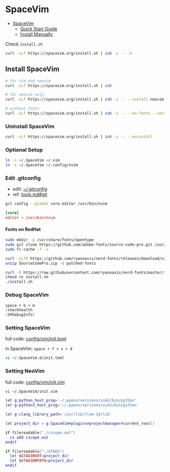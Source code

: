 # SpaceVim

- [SpaceVim](https://spacevim.org)
  - [Quick Start Guide](https://spacevim.org/quick-start-guide/)
  - [Install Manually](https://spacevim.org/faq/#how-to-install-spacevim-manually)

Check `install.sh`

```bash
curl -sLf https://spacevim.org/install.sh | zsh -s -- -h
```

## Install SpaceVim

```bash
# for vim and neovim
curl -sLf https://spacevim.org/install.sh | zsh

# for neovim only
curl -sLf https://spacevim.org/install.sh | zsh -s -- --install neovim

# without fonts
curl -sLf https://spacevim.org/install.sh | zsh -s -- --no-fonts --install neovim
```

### Uninstall SpaceVim

```bash
curl -sLf https://spacevim.org/install.sh | zsh -s -- --uninstall
```

### Optional Setup

```bash
ln -s ~/.SpaceVim ~/.vim
ln -s ~/.SpaceVim ~/.config/nvim
```

### Edit .gitconfig

- edit: [~/.gitconfig](config/gitconfig)
- ref: [tools.md#git](/tools.md#git)

```bash
git config --global core.editor /usr/bin/nvim
```

```toml
[core]
editor = /usr/bin/nvim
```

#### Fonts on RedHat

```bash
sudo mkdir -p /usr/share/fonts/opentype
sudo git clone https://github.com/adobe-fonts/source-code-pro.git /usr/share/fonts/opentype/source-code-pro
sudo fc-cache -f -v
```

```bash
curl -sLfO https://github.com/ryanoasis/nerd-fonts/releases/download/v2.2.2/SourceCodePro.zip
unzip SourceCodePro.zip -d patched-fonts

curl -O https://raw.githubusercontent.com/ryanoasis/nerd-fonts/master/install.sh
chmod +x install.sh
./install.sh
```

### Debug SpaceVim

```bash
space + b + m
:checkhealth
:SPDebugInfo!
```

### Setting SpaceVim

full code: [config/vim/init.toml](config/vim/init.toml)

in SpaceVim: `space + f + v + d`

```bash
vi ~/.SpaceVim.d/init.toml
```

### Setting NeoVim

full code: [config/vim/init.vim](config/vim/init.vim)

```bash
vi ~/.SpaceVim/init.vim
```

```lua
let g:python_host_prog='~/.pyenv/versions/vim2/bin/python'
let g:python3_host_prog='~/.pyenv/versions/vim3/bin/python'

let g:clang_library_path='/usr/lib/llvm-14/lib'

let project_dir = g:SpaceVim#plugins#projectmanager#current_root()

if filereadable("./cscope.out")
  cs add cscope.out
endif

if filereadable("./GTAGS")
  let $GTAGSROOT=project_dir
  let $GTAGSDBPATH=project_dir
endif
```

